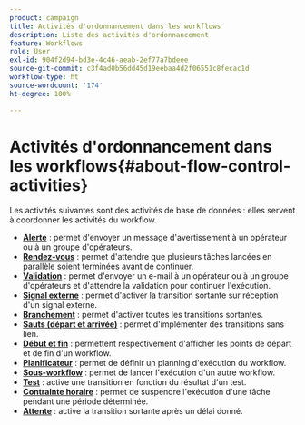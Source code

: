 ```yaml
---
product: campaign
title: Activités d'ordonnancement dans les workflows
description: Liste des activités d'ordonnancement
feature: Workflows
role: User
exl-id: 904f2d94-bd3e-4c46-aeab-2ef77a7bdeee
source-git-commit: c3f4ad0b56dd45d19eebaa4d2f06551c8fecac1d
workflow-type: ht
source-wordcount: '174'
ht-degree: 100%

---
```


# Activités d&#39;ordonnancement dans les workflows{#about-flow-control-activities}

Les activités suivantes sont des activités de base de données : elles servent à coordonner les activités du workflow.

* **[Alerte](alert.md)** : permet d&#39;envoyer un message d&#39;avertissement à un opérateur ou à un groupe d&#39;opérateurs.
* **[Rendez-vous](and-join.md)** : permet d&#39;attendre que plusieurs tâches lancées en parallèle soient terminées avant de continuer.
* **[Validation](approval.md)** : permet d&#39;envoyer un e-mail à un opérateur ou à un groupe d&#39;opérateurs et d&#39;attendre la validation pour continuer l&#39;exécution.
* **[Signal externe](external-signal.md)** : permet d&#39;activer la transition sortante sur réception d&#39;un signal externe.
* **[Branchement](fork.md)** : permet d&#39;activer toutes les transitions sortantes.
* **[Sauts (départ et arrivée)](jump-start-point-and-end-point.md)** : permet d&#39;implémenter des transitions sans lien.
* **[Début et fin](start-and-end.md)** : permettent respectivement d&#39;afficher les points de départ et de fin d&#39;un workflow.
* **[Planificateur](scheduler.md)** : permet de définir un planning d&#39;exécution du workflow.
* **[Sous-workflow](sub-workflow.md)** : permet de lancer l&#39;exécution d&#39;un autre workflow.
* **[Test](test.md)** : active une transition en fonction du résultat d&#39;un test.
* **[Contrainte horaire](time-constraint.md)** : permet de suspendre l&#39;exécution d&#39;une tâche pendant une période déterminée.
* **[Attente](wait.md)** : active la transition sortante après un délai donné.
  <!--* **Task**: lets you configure task execution. Refer to the [Task](task.md) section.-->
